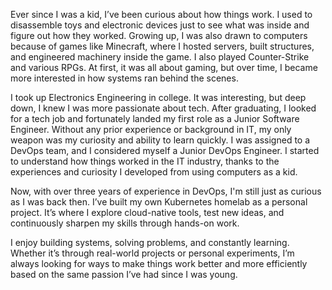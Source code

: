 Ever since I was a kid, I’ve been curious about how things work. I used to disassemble toys and electronic devices just to see what was inside and figure out how they worked. Growing up, I was also drawn to computers because of games like Minecraft, where I hosted servers, built structures, and engineered machinery inside the game. I also played Counter-Strike and various RPGs. At first, it was all about gaming, but over time, I became more interested in how systems ran behind the scenes.

I took up Electronics Engineering in college. It was interesting, but deep down, I knew I was more passionate about tech. After graduating, I looked for a tech job and fortunately landed my first role as a Junior Software Engineer. Without any prior experience or background in IT, my only weapon was my curiosity and ability to learn quickly. I was assigned to a DevOps team, and I considered myself a Junior DevOps Engineer. I started to understand how things worked in the IT industry, thanks to the experiences and curiosity I developed from using computers as a kid.

Now, with over three years of experience in DevOps, I'm still just as curious as I was back then. I’ve built my own Kubernetes homelab as a personal project. It’s where I explore cloud-native tools, test new ideas, and continuously sharpen my skills through hands-on work.

I enjoy building systems, solving problems, and constantly learning. Whether it’s through real-world projects or personal experiments, I’m always looking for ways to make things work better and more efficiently based on the same passion I’ve had since I was young.